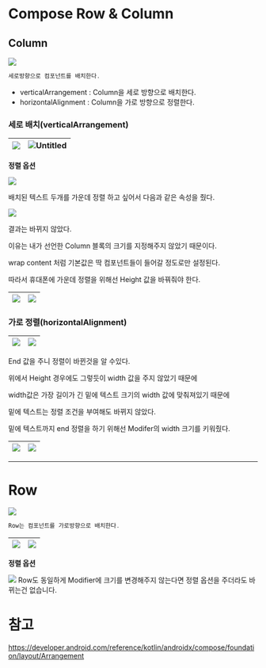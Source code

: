 # Compose Row & Column

## Column

![](https://file.notion.so/f/f/bea1f681-e907-4ad0-8d9e-c46aa582a35d/9693dab4-d57e-4254-bfba-3c025f0cd88b/Untitled.png?id=13cc494b-48d9-4c2b-9940-56f46a10d2d7&table=block&spaceId=bea1f681-e907-4ad0-8d9e-c46aa582a35d&expirationTimestamp=1708272000000&signature=tR7ip2l_dFq-Tb7Yrh0urJ1LJgJrXL5Zwy6fEE_8zoU&downloadName=Untitled.png)

```kotlin
세로방향으로 컴포넌트를 배치한다.
```

- verticalArrangement : Column을 세로 방향으로 배치한다.
- horizontalAlignment : Column을 가로 방향으로 정렬한다.

### 세로 배치(verticalArrangement)

![](https://file.notion.so/f/f/bea1f681-e907-4ad0-8d9e-c46aa582a35d/63b39fed-1b41-4f28-a2c4-1a3ba5b3d09a/Untitled.png?id=b4f2028d-7b95-4fe0-bb85-f96bbad04198&table=block&spaceId=bea1f681-e907-4ad0-8d9e-c46aa582a35d&expirationTimestamp=1708272000000&signature=t0HBOWZabecPheYTA7VwsC3GARIbDO0Zou8TXyBcEsA&downloadName=Untitled.png)|![Untitled](https://file.notion.so/f/f/bea1f681-e907-4ad0-8d9e-c46aa582a35d/b567e643-a5fa-44ea-ac59-eb84b1f00404/Untitled.png?id=830c189c-535a-4b63-bb8b-4758791f953d&table=block&spaceId=bea1f681-e907-4ad0-8d9e-c46aa582a35d&expirationTimestamp=1708272000000&signature=DByKsKDiGFdme9iHYJfAKB9cLt4QcyFeOSvQ5Bl4AyA&downloadName=Untitled.png)
---|---|

**정렬 옵션**

![](https://file.notion.so/f/f/bea1f681-e907-4ad0-8d9e-c46aa582a35d/63cbfafc-0170-44cf-9260-8ce26c13796a/Untitled.png?id=52e10ffa-2f97-4043-b390-27186032b1d9&table=block&spaceId=bea1f681-e907-4ad0-8d9e-c46aa582a35d&expirationTimestamp=1708272000000&signature=f6TfEAj4SJBwNg14kuVhiY540ImWcKiWyZxcLx4F8_A&downloadName=Untitled.png)

배치된 텍스트 두개를 가운데 정렬 하고 싶어서 다음과 같은 속성을 줬다.

![](https://file.notion.so/f/f/bea1f681-e907-4ad0-8d9e-c46aa582a35d/cbd131c8-f649-4977-8f3a-1e62177c975d/Untitled.png?id=f7693a1f-04c9-4322-b55c-a052dc4d074b&table=block&spaceId=bea1f681-e907-4ad0-8d9e-c46aa582a35d&expirationTimestamp=1708272000000&signature=GdmS_PAV4LzYSGFW15rP2RJa-DKB3OKIXZgpIfkerJs&downloadName=Untitled.png)

결과는 바뀌지 않았다.

이유는 내가 선언한 Column 블록의 크기를 지정해주지 않았기 때문이다.

wrap content 처럼 기본값은 딱 컴포넌트들이 들어갈 정도로만 설정된다.

따라서 휴대폰에 가운데 정렬을 위해선 Height 값을 바꿔줘야 한다.

![](https://file.notion.so/f/f/bea1f681-e907-4ad0-8d9e-c46aa582a35d/1296efd4-0141-44f9-8a15-3b8c27a92c67/Untitled.png?id=d9472865-8b59-438a-a12b-0d158a6fed0d&table=block&spaceId=bea1f681-e907-4ad0-8d9e-c46aa582a35d&expirationTimestamp=1708272000000&signature=leQBdUtNRyqbyg5QH9b3xgTRNsJsK84y1VXd_FffL0c&downloadName=Untitled.png)|![](https://file.notion.so/f/f/bea1f681-e907-4ad0-8d9e-c46aa582a35d/88437aea-4f1c-4f7f-8642-0ac763bfd613/Untitled.png?id=2aecb8d5-8df5-4468-a516-03b781014e75&table=block&spaceId=bea1f681-e907-4ad0-8d9e-c46aa582a35d&expirationTimestamp=1708272000000&signature=7JocaIkiaQpyUmrpHEY-uDrIVDnZ50Eexo9ZH_iIALQ&downloadName=Untitled.png)
---|---|

### 가로 정렬(horizontalAlignment)

![](https://file.notion.so/f/f/bea1f681-e907-4ad0-8d9e-c46aa582a35d/a2b08018-3def-4a89-9545-38cdd13f4390/Untitled.png?id=b72cd605-dd4d-408b-9c7a-b7b0acd11a2c&table=block&spaceId=bea1f681-e907-4ad0-8d9e-c46aa582a35d&expirationTimestamp=1708272000000&signature=TJX7p_ole00lrbqqZlFKpUEVLNmYUrhSs8hNGR5aHME&downloadName=Untitled.png)|![](https://file.notion.so/f/f/bea1f681-e907-4ad0-8d9e-c46aa582a35d/22f87dc9-ee2c-41c8-93bc-f8e9160d3556/Untitled.png?id=b9da5daa-a4f9-4f84-9dad-9b31adfe9f67&table=block&spaceId=bea1f681-e907-4ad0-8d9e-c46aa582a35d&expirationTimestamp=1708272000000&signature=eMUzSAOzoufWCk6x6AeiCf0TQfhS-otiWLpIk78gpto&downloadName=Untitled.png)
---|---|

End 값을 주니 정렬이 바뀐것을 알 수있다.

위에서 Height 경우에도 그렇듯이 width 값을 주지 않았기 때문에

width값은 가장 길이가 긴 밑에 텍스트 크기의 width 값에 맞춰져있기 때문에

밑에 텍스트는 정렬 조건을 부여해도 바뀌지 않았다.

밑에 텍스트까지 end 정렬을 하기 위해선 Modifer의 width 크기를 키워줬다.

![](https://file.notion.so/f/f/bea1f681-e907-4ad0-8d9e-c46aa582a35d/3a2e1d05-0827-479b-8d31-1c630ebeb50c/Untitled.png?id=c70a2d46-7a89-42aa-81f6-27bbd4c0417d&table=block&spaceId=bea1f681-e907-4ad0-8d9e-c46aa582a35d&expirationTimestamp=1708272000000&signature=g8lvS4vIweDQQSQLLBs-WWSwxikjpJD0xd1I1rhCn8k&downloadName=Untitled.png)|![](https://file.notion.so/f/f/bea1f681-e907-4ad0-8d9e-c46aa582a35d/e6bc515a-866e-4202-ac02-041c2e2e7297/Untitled.png?id=1895dc85-958a-40cb-9bd2-9a41a9c6fef7&table=block&spaceId=bea1f681-e907-4ad0-8d9e-c46aa582a35d&expirationTimestamp=1708272000000&signature=-q4TzHtz6zaTIdvNUi2O_KUswvSsxFW9eageKBprBa4&downloadName=Untitled.png)
---|---|

---

# Row

![](https://file.notion.so/f/f/bea1f681-e907-4ad0-8d9e-c46aa582a35d/ce4bf2d8-c63c-41bf-9239-7d2a5359dbc1/Untitled.png?id=75157db9-8775-4640-8964-75ac0967373f&table=block&spaceId=bea1f681-e907-4ad0-8d9e-c46aa582a35d&expirationTimestamp=1708272000000&signature=9wclq7gNYD0gy7TsJ4psNaF7ZzkuWgGZXhMtw0OsP5A&downloadName=Untitled.png)

```kotlin
Row는 컴포넌트를 가로방향으로 배치한다.
```

![](https://file.notion.so/f/f/bea1f681-e907-4ad0-8d9e-c46aa582a35d/1e233b95-89ec-4d99-bcb4-c3e2598ac515/Untitled.png?id=c5fbfa04-99f7-443e-9931-eb5c56ebee28&table=block&spaceId=bea1f681-e907-4ad0-8d9e-c46aa582a35d&expirationTimestamp=1708272000000&signature=PcnQ4cHjYZfO0IWSrZ_QDb3YvWdnjDp7nWyb9fQBC18&downloadName=Untitled.png)|![](https://file.notion.so/f/f/bea1f681-e907-4ad0-8d9e-c46aa582a35d/ead778e8-162d-48fa-a61f-00c5c814a21d/Untitled.png?id=e981c1b2-17b3-4983-b48c-40cc6c9088ff&table=block&spaceId=bea1f681-e907-4ad0-8d9e-c46aa582a35d&expirationTimestamp=1708272000000&signature=57Mj2VQu0toeWA4ePJJbizawYdSzUMDFMGHx5D1YWxg&downloadName=Untitled.png)
---|---|

**정렬 옵션**

![](https://file.notion.so/f/f/bea1f681-e907-4ad0-8d9e-c46aa582a35d/a4e20d9c-7a97-4d06-9736-5ff38539ea29/Untitled.png?id=beea2437-d33f-4ace-88d9-608500e7ea3a&table=block&spaceId=bea1f681-e907-4ad0-8d9e-c46aa582a35d&expirationTimestamp=1708272000000&signature=3AzoPjP9bTYyK8cG32j2TCxmP71NTgCGY5z9pr2ECKY&downloadName=Untitled.png)
Row도 동일하게 Modifier에 크기를 변경해주지 않는다면 정렬 옵션을 주더라도 바뀌는건 없습니다.

# 참고
https://developer.android.com/reference/kotlin/androidx/compose/foundation/layout/Arrangement

